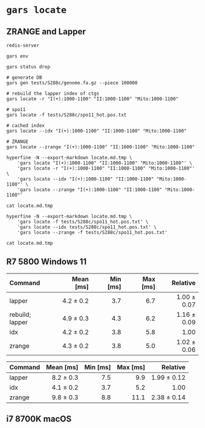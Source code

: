 # `gars locate`

## ZRANGE and Lapper

```shell
redis-server

gars env

gars status drop

# generate DB
gars gen tests/S288c/genome.fa.gz --piece 100000

# rebuild the lapper index of ctgs
gars locate -r "I(+):1000-1100" "II:1000-1100" "Mito:1000-1100"

# spo11
gars locate -f tests/S288c/spo11_hot.pos.txt

# cached index
gars locate --idx "I(+):1000-1100" "II:1000-1100" "Mito:1000-1100"

# ZRANGE
gars locate --zrange "I(+):1000-1100" "II:1000-1100" "Mito:1000-1100"

hyperfine -N --export-markdown locate.md.tmp \
    'gars locate "I(+):1000-1100" "II:1000-1100" "Mito:1000-1100"' \
    'gars locate -r "I(+):1000-1100" "II:1000-1100" "Mito:1000-1100"' \
    'gars locate --idx "I(+):1000-1100" "II:1000-1100" "Mito:1000-1100"' \
    'gars locate --zrange "I(+):1000-1100" "II:1000-1100" "Mito:1000-1100"'

cat locate.md.tmp

hyperfine -N --export-markdown locate.md.tmp \
    'gars locate -f tests/S288c/spo11_hot.pos.txt' \
    'gars locate --idx tests/S288c/spo11_hot.pos.txt' \
    'gars locate --zrange -f tests/S288c/spo11_hot.pos.txt'

cat locate.md.tmp

```

## R7 5800 Windows 11

| Command         | Mean [ms] | Min [ms] | Max [ms] |    Relative |
|:----------------|----------:|---------:|---------:|------------:|
| lapper          | 4.2 ± 0.2 |      3.7 |      6.7 | 1.00 ± 0.07 |
| rebuild; lapper | 4.9 ± 0.3 |      4.3 |      6.2 | 1.16 ± 0.09 |
| idx             | 4.2 ± 0.2 |      3.8 |      5.8 |        1.00 |
| zrange          | 4.3 ± 0.2 |      3.8 |      5.0 | 1.02 ± 0.06 |

| Command | Mean [ms] | Min [ms] | Max [ms] |    Relative |
|:--------|----------:|---------:|---------:|------------:|
| lapper  | 8.2 ± 0.3 |      7.5 |      9.9 | 1.99 ± 0.12 |
| idx     | 4.1 ± 0.2 |      3.7 |      5.2 |        1.00 |
| zrange  | 9.8 ± 0.3 |      8.8 |     11.1 | 2.38 ± 0.14 |

## i7 8700K macOS
